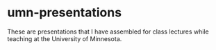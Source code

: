 # umn-presentations

These are presentations that I have assembled for class lectures while teaching at the University of Minnesota.
